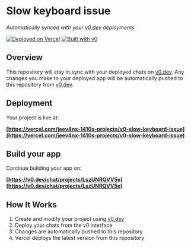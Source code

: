 # Slow keyboard issue

*Automatically synced with your [v0.dev](https://v0.dev) deployments*

[![Deployed on Vercel](https://img.shields.io/badge/Deployed%20on-Vercel-black?style=for-the-badge&logo=vercel)](https://vercel.com/jeev4nx-1410s-projects/v0-slow-keyboard-issue)
[![Built with v0](https://img.shields.io/badge/Built%20with-v0.dev-black?style=for-the-badge)](https://v0.dev/chat/projects/LszUNRQVV5e)

## Overview

This repository will stay in sync with your deployed chats on [v0.dev](https://v0.dev).
Any changes you make to your deployed app will be automatically pushed to this repository from [v0.dev](https://v0.dev).

## Deployment

Your project is live at:

**[https://vercel.com/jeev4nx-1410s-projects/v0-slow-keyboard-issue](https://vercel.com/jeev4nx-1410s-projects/v0-slow-keyboard-issue)**

## Build your app

Continue building your app on:

**[https://v0.dev/chat/projects/LszUNRQVV5e](https://v0.dev/chat/projects/LszUNRQVV5e)**

## How It Works

1. Create and modify your project using [v0.dev](https://v0.dev)
2. Deploy your chats from the v0 interface
3. Changes are automatically pushed to this repository
4. Vercel deploys the latest version from this repository